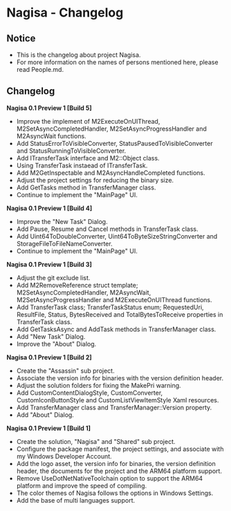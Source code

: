 ﻿# Nagisa - Changelog

## Notice
- This is the changelog about project Nagisa.
- For more information on the names of persons mentioned here, please read 
  People.md.

## Changelog
**Nagisa 0.1 Preview 1 [Build 5]**
- Improve the implement of M2ExecuteOnUIThread, M2SetAsyncCompletedHandler, 
  M2SetAsyncProgressHandler and M2AsyncWait functions.
- Add StatusErrorToVisibleConverter, StatusPausedToVisibleConverter and 
  StatusRunningToVisibleConverter.
- Add ITransferTask interface and M2::Object class. 
- Using TransferTask instaead of ITransferTask.
- Add M2GetInspectable and M2AsyncHandleCompleted functions.
- Adjust the project settings for reducing the binary size.
- Add GetTasks method in TransferManager class.
- Continue to implement the "MainPage" UI.

**Nagisa 0.1 Preview 1 [Build 4]**
- Improve the "New Task" Dialog.
- Add Pause, Resume and Cancel methods in TransferTask class.
- Add Uint64ToDoubleConverter, Uint64ToByteSizeStringConverter and 
  StorageFileToFileNameConverter.
- Continue to implement the "MainPage" UI.

**Nagisa 0.1 Preview 1 [Build 3]**
- Adjust the git exclude list.
- Add M2RemoveReference struct template; M2SetAsyncCompletedHandler, 
  M2AsyncWait, M2SetAsyncProgressHandler and M2ExecuteOnUIThread functions.
- Add TransferTask class; TransferTaskStatus enum; RequestedUri, ResultFile, 
  Status, BytesReceived and TotalBytesToReceive properties in TransferTask 
  class.
- Add GetTasksAsync and AddTask methods in TransferManager class.
- Add "New Task" Dialog.
- Improve the "About" Dialog.

**Nagisa 0.1 Preview 1 [Build 2]**
- Create the "Assassin" sub project.
- Associate the version info for binaries with the version definition header.
- Adjust the solution folders for fixing the MakePri warning.
- Add CustomContentDialogStyle, CustomConverter, CustomIconButtonStyle and 
  CustomListViewItemStyle Xaml resources.
- Add TransferManager class and TransferManager::Version property.
- Add "About" Dialog.

**Nagisa 0.1 Preview 1 [Build 1]**
- Create the solution, "Nagisa" and "Shared" sub project.
- Configure the package manifest, the project settings, and associate with my 
  Windows Developer Account.
- Add the logo asset, the version info for binaries, the version definition 
  header, the documents for the project and the ARM64 platform support.
- Remove UseDotNetNativeToolchain option to support the ARM64 platform and 
  improve the speed of compiling.
- The color themes of Nagisa follows the options in Windows Settings.
- Add the base of multi languages support.
